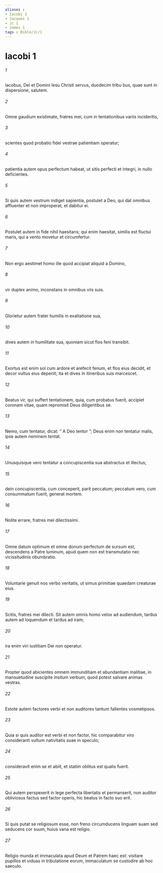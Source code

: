 ```yaml
---
aliases : 
- Iacobi 1
- Jacques 1
- Jc 1
- James 1
tags : Bible/Jc/1
---
```


# Iacobi 1

###### 1
Iacobus, Dei et Domini Iesu Christi servus, duodecim tribu bus, quae sunt in dispersione, salutem.
###### 2
Omne gaudium existimate, fratres mei, cum in tentationibus variis incideritis, 
###### 3
scientes quod probatio fidei vestrae patientiam operatur; 
###### 4
patientia autem opus perfectum habeat, ut sitis perfecti et integri, in nullo deficientes.
###### 5
Si quis autem vestrum indiget sapientia, postulet a Deo, qui dat omnibus affluenter et non improperat, et dabitur ei. 
###### 6
Postulet autem in fide nihil haesitans; qui enim haesitat, similis est fluctui maris, qui a vento movetur et circumfertur. 
###### 7
Non ergo aestimet homo ille quod accipiat aliquid a Domino, 
###### 8
vir duplex animo, inconstans in omnibus viis suis.
###### 9
Glorietur autem frater humilis in exaltatione sua, 
###### 10
dives autem in humilitate sua, quoniam sicut flos feni transibit. 
###### 11
Exortus est enim sol cum ardore et arefecit fenum, et flos eius decidit, et decor vultus eius deperiit; ita et dives in itineribus suis marcescet. 
###### 12
Beatus vir, qui suffert tentationem, quia, cum probatus fuerit, accipiet coronam vitae, quam repromisit Deus diligentibus se.
###### 13
Nemo, cum tentatur, dicat: “ A Deo tentor ”; Deus enim non tentatur malis, ipse autem neminem tentat. 
###### 14
Unusquisque vero tentatur a concupiscentia sua abstractus et illectus; 
###### 15
dein concupiscentia, cum conceperit, parit peccatum; peccatum vero, cum consummatum fuerit, generat mortem.
###### 16
Nolite errare, fratres mei dilectissimi. 
###### 17
Omne datum optimum et omne donum perfectum de sursum est, descendens a Patre luminum, apud quem non est transmutatio nec vicissitudinis obumbratio. 
###### 18
Voluntarie genuit nos verbo veritatis, ut simus primitiae quaedam creaturae eius. 
###### 19
Scitis, fratres mei dilecti. Sit autem omnis homo velox ad audiendum, tardus autem ad loquendum et tardus ad iram; 
###### 20
ira enim viri iustitiam Dei non operatur. 
###### 21
Propter quod abicientes omnem immunditiam et abundantiam malitiae, in mansuetudine suscipite insitum verbum, quod potest salvare animas vestras. 
###### 22
Estote autem factores verbi et non auditores tantum fallentes vosmetipsos. 
###### 23
Quia si quis auditor est verbi et non factor, hic comparabitur viro consideranti vultum nativitatis suae in speculo; 
###### 24
consideravit enim se et abiit, et statim oblitus est qualis fuerit. 
###### 25
Qui autem perspexerit in lege perfecta libertatis et permanserit, non auditor obliviosus factus sed factor operis, hic beatus in facto suo erit.
###### 26
Si quis putat se religiosum esse, non freno circumducens linguam suam sed seducens cor suum, huius vana est religio. 
###### 27
Religio munda et immaculata apud Deum et Patrem haec est: visitare pupillos et viduas in tribulatione eorum, immaculatum se custodire ab hoc saeculo.
